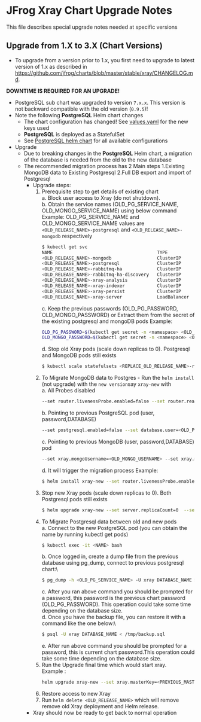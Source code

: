 # JFrog Xray Chart Upgrade Notes
This file describes special upgrade notes needed at specific versions

## Upgrade from 1.X to 3.X (Chart Versions)

* To upgrade from a version prior to 1.x, you first need to upgrade to latest version of 1.x as described in https://github.com/jfrog/charts/blob/master/stable/xray/CHANGELOG.md.

**DOWNTIME IS REQUIRED FOR AN UPGRADE!**
* PostgreSQL sub chart was upgraded to version `7.x.x`. This version is not backward compatible with the old version (`0.9.5`)!
* Note the following **PostgreSQL** Helm chart changes
  * The chart configuration has changed! See [values.yaml](values.yaml) for the new keys used
  * **PostgreSQL** is deployed as a StatefulSet
  * See [PostgreSQL helm chart](https://hub.helm.sh/charts/stable/postgresql) for all available configurations
* Upgrade
  * Due to breaking changes in the **PostgreSQL** Helm chart, a migration of the database is needed from the old to the new database
  * The recommended migration process has 2 Main steps 1.Existing MongoDB data to Existing Postgresql 2.Full DB export and import of Postgresql
    * Upgrade steps:
      1. Prerequisite step to get details of existing chart\
       a. Block user access to Xray (do not shutdown).\
       b. Obtain the service names (OLD_PG_SERVICE_NAME, OLD_MONGO_SERVICE_NAME) using below command\
          Example: OLD_PG_SERVICE_NAME and OLD_MONGO_SERVICE_NAME values are `<OLD_RELEASE_NAME>-postgresql` and `<OLD_RELEASE_NAME>-mongodb` respectively
          ```bash
          $ kubectl get svc
          NAME                                       TYPE           CLUSTER-IP       EXTERNAL-IP   PORT(S)                       AGE
          <OLD_RELEASE_NAME>-mongodb                 ClusterIP      10.101.56.69     <none>        27017/TCP                     114m
          <OLD_RELEASE_NAME>-postgresql              ClusterIP      10.101.250.74    <none>        5432/TCP                      114m
          <OLD_RELEASE_NAME>-rabbitmq-ha             ClusterIP      None             <none>        15672/TCP,5672/TCP,4369/TCP   114m
          <OLD_RELEASE_NAME>-rabbitmq-ha-discovery   ClusterIP      None             <none>        15672/TCP,5672/TCP,4369/TCP   114m
          <OLD_RELEASE_NAME>-xray-analysis           ClusterIP      10.104.138.63    <none>        7000/TCP                      114m
          <OLD_RELEASE_NAME>-xray-indexer            ClusterIP      10.106.72.163    <none>        7002/TCP                      114m
          <OLD_RELEASE_NAME>-xray-persist            ClusterIP      10.103.20.33     <none>        7003/TCP                      114m
          <OLD_RELEASE_NAME>-xray-server             LoadBalancer   10.105.121.175   <pending>     80:32326/TCP                  114m
         ```
         c. Keep the previous passwords (OLD_PG_PASSWORD, OLD_MONGO_PASSWORD) or Extract them from the secret of the existing postgresql and mongoDB pods
          Example: 
          ```bash
          OLD_PG_PASSWORD=$(kubectl get secret -n <namespace> <OLD_RELEASE_NAME>-postgresql -o jsonpath="{.data.postgres-password}" | base64 --decode)
          OLD_MONGO_PASSWORD=$(kubectl get secret -n <namespace> <OLD_RELEASE_NAME>-mongodb -o jsonpath="{.data.mongodb-password}" | base64 --decode)
          ```
         d. Stop old Xray pods (scale down replicas to 0). Postgresql and MongoDB pods still exists
          ```bash
          $ kubectl scale statefulsets <REPLACE_OLD_RELEASE_NAME>-rabbitmq-ha <REPLACE_OLD_RELEASE_NAME>-xray-analysis <REPLACE_OLD_RELEASE_NAME>-xray-indexer <REPLACE_OLD_RELEASE_NAME>-xray-persist <REPLACE_OLD_RELEASE_NAME>-xray-server --replicas=0
          ```
      2. To Migrate MongoDB data to Postgres - Run the `helm install` (not upgrade) with the `new version`say `xray-new` with\
          a. All Probes disabled 
          ```bash
          --set router.livenessProbe.enabled=false --set router.readinessProbe.enabled=false --set indexer.livenessProbe.enabled=false --set analysis.livenessProbe.enabled=false --set server.livenessProbe.enabled=false --set persist.livenessProbe.enabled=false --set indexer.readinessProbe.enabled=false --set analysis.readinessProbe.enabled=false --set server.readinessProbe.enabled=false --set persist.readinessProbe.enabled=false
          ```
          b. Pointing to previous PostgreSQL pod (user, password,DATABASE)
           ```bash
           --set postgresql.enabled=false --set database.user=<OLD_PG_USERNAME> --set database.password=<OLD_PG_PASSWORD> --set database.url="postgres://<SERVICE_NAME_POSTGRES>:5432/xraydb?sslmode=disable"
           ```
          c. Pointing to previous MongoDB (user, password,DATABASE) pod
           ```bash
           --set xray.mongoUsername=<OLD_MONGO_USERNAME> --set xray.mongoPassword=<OLD_MONGO_PASSWORD> --set xray.mongoUrl="mongodb://<SERVICE_NAME_MONGODB>:27017/?authSource=xray&authMechanism=SCRAM-SHA-1"
           ```
          d. It will trigger the migration process
          Example:
          ```bash
          $ helm install xray-new --set router.livenessProbe.enabled=false --set router.readinessProbe.enabled=false --set indexer.livenessProbe.enabled=false --set analysis.livenessProbe.enabled=false --set server.livenessProbe.enabled=false --set persist.livenessProbe.enabled=false --set indexer.readinessProbe.enabled=false --set analysis.readinessProbe.enabled=false --set server.readinessProbe.enabled=false --set persist.readinessProbe.enabled=false --set postgresql.enabled=false --set database.user=<OLD_PG_USERNAME> --set database.password=<OLD_PG_PASSWORD> --set database.url="postgres://<SERVICE_NAME_POSTGRES>:5432/xraydb?sslmode=disable" --set xray.mongoUsername=<OLD_MONGO_USERNAME> --set xray.mongoPassword=<OLD_MONGO_PASSWORD> --set xray.mongoUrl="mongodb://<SERVICE_NAME_MONGODB>:27017/?authSource=xray&authMechanism=SCRAM-SHA-1" --set xray.masterKey=<PREVIOUS_MASTER_KEY>  --set rabbitmq-ha.rabbitmqPassword=<PASSWORD> --set xray.jfrogUrl=<NEW_ARTIFACTORY_URL> --set  xray.joinKey=<JOIN_KEY>
          ```
      3. Stop new Xray pods (scale down replicas to 0). Both Postgresql pods still exists
          ```bash
          $ helm upgrade xray-new --set server.replicaCount=0  --set postgresql.postgresqlPassword=<NEW_PG_PASSWORD> --set rabbitmq-ha.rabbitmqPassword=<PASSWORD> --set xray.masterKey=<PREVIOUS_MASTER_KEY> --set xray.jfrogUrl=<NEW_ARTIFACTORY_URL> --set  xray.joinKey=<JOIN_KEY>
          ```
      4. To Migrate Postgresql data between old and new pods\
          a. Connect to the new PostgreSQL pod (you can obtain the name by running kubectl get pods)
           ```bash
           $ kubectl exec -it <NAME> bash
           ```
          b. Once logged in, create a dump file from the previous database using pg_dump, connect to previous postgresql chart:\
           ```bash
           $ pg_dump -h <OLD_PG_SERVICE_NAME> -U xray DATABASE_NAME > /tmp/backup.sql
           ```
          c. After you ran above command you should be prompted for a password, this password is the previous chart password (OLD_PG_PASSWORD). This operation could take some time depending on the database size.\
          d. Once you have the backup file, you can restore it with a command like the one below:\
            ```bash
            $ psql -U xray DATABASE_NAME < /tmp/backup.sql
            ```
          e. After run above command you should be prompted for a password, this is current chart password.This operation could  take some time depending on the database size.
      5. Run the Upgrade final time which would start xray.\
         Example :
         ```bash
         helm upgrade xray-new --set xray.masterKey=<PREVIOUS_MASTER_KEY> --set xray.jfrogUrl=<NEW_ARTIFACTORY_URL> --set  xray.joinKey=<JOIN_KEY> --set rabbitmq-ha.rabbitmqPassword=<PASSWORD> --set postgresql.postgresqlPassword=<NEW_PG_PASSWORD>
         ```
      6. Restore access to new Xray
      7. Run `helm delete <OLD_RELEASE_NAME>` which will remove remove old Xray deployment and Helm release.
    * Xray should now be ready to get back to normal operation
